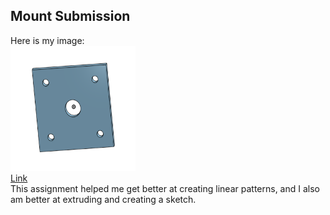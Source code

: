 ## Mount Submission

Here is my image:  
<img src="Images/Mount.png" alt="Mount Screenshot" width="200" height="200">    
<a href="https://cvilleschools.onshape.com/documents/e1c8a17c4a69732c5bb9e3c6/w/10366582a3f14d4162af59ea/e/1dbffcb3afe7aa215dcc2986">Link</a>  
This assignment helped me get better at creating linear patterns, and I also am better at extruding and creating a sketch.

